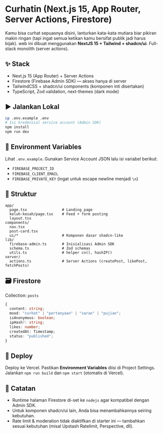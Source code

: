 # Curhatin (Next.js 15, App Router, Server Actions, Firestore)

Kamu bisa curhat sepuasnya disini, lanturkan kata-kata mutiara biar pikiran makin ringan (tapi ingat semua ketikan kamu bersifat publik jadi harus bijak). web ini dibuat menggunakan **NextJS 15 + Tailwind + shadcn/ui**. Full-stack monolith (server actions).

## ✨ Stack
- Next.js 15 (App Router) + Server Actions
- Firestore (Firebase Admin SDK) — akses hanya di server
- TailwindCSS + shadcn/ui components (komponen inti disertakan)
- TypeScript, Zod validation, next-themes (dark mode)

## ▶️ Jalankan Lokal
```bash
cp .env.example .env
# Isi kredensial service account (Admin SDK)
npm install
npm run dev
```

## 🔐 Environment Variables
Lihat `.env.example`. Gunakan Service Account JSON lalu isi variabel berikut:
- `FIREBASE_PROJECT_ID`
- `FIREBASE_CLIENT_EMAIL`
- `FIREBASE_PRIVATE_KEY` (ingat untuk escape newline menjadi `\n`)

## 🧱 Struktur
```
app/
  page.tsx                # Landing page
  keluh-kesah/page.tsx    # Feed + form posting
  layout.tsx
components/
  nav.tsx
  post-card.tsx
  ui/*                    # Komponen dasar shadcn-like
lib/
  firebase-admin.ts       # Inisialisasi Admin SDK
  schema.ts               # Zod schemas
  utils.ts                # helper cn(), hashIP()
server/
  actions.ts              # Server Actions (createPost, likePost, fetchPosts)
```

## 🗃️ Firestore
Collection: `posts`
```ts
{
  content: string;
  mood: "curhat" | "pertanyaan" | "saran" | "pujian";
  isAnonymous: boolean;
  ipHash?: string;
  likes: number;
  createdAt: Timestamp;
  status: "published";
}
```

## 🚀 Deploy
Deploy ke Vercel. Pastikan **Environment Variables** diisi di Project Settings. Jalankan `npm run build` dan `npm start` (otomatis di Vercel).

## 🧩 Catatan
- Runtime halaman Firestore di-set ke `nodejs` agar kompatibel dengan Admin SDK.
- Untuk komponen shadcn/ui lain, Anda bisa menambahkannya seiring kebutuhan.
- Rate limit & moderation tidak diaktifkan di starter ini — tambahkan sesuai kebutuhan (misal Upstash Ratelimit, Perspective, dll).
